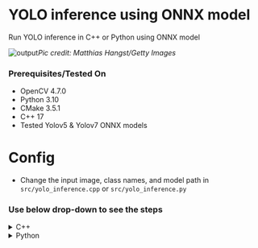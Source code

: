 # YOLO inference using ONNX model

Run YOLO inference in C++ or Python using ONNX model

![output](https://user-images.githubusercontent.com/47410011/210271002-06f079c0-7c30-4401-b0df-c0c92cb6043a.jpg)*Pic credit: Matthias Hangst/Getty Images*

### Prerequisites/Tested On

- OpenCV 4.7.0
- Python 3.10
- CMake 3.5.1
- C++ 17
- Tested Yolov5 & Yolov7 ONNX models

# Config

- Change the input image, class names, and model path in `src/yolo_inference.cpp` or `src/yolo_inference.py`

### Use below drop-down to see the steps

<!-- C++ -->
<details><summary>C++</summary><br/>

### Build

- Clone the repository
- Create a build directory
- Run cmake
- Run make

#### Steps

```bash
git clone https://github.com/kvnptl/yolo-inference-onnx.git
cd yolo-inference-onnx
mkdir build
cd build
cmake ..
make
```

### Run

- Go to the build directory
- Run the executable

```bash
./yolo_inference
```

(OPTIONAL) Note: there is also a header file `include/yolo_inference.hpp` which contains the inference function. You can use that function in your own code if you want.
</details>

<!-- ### Python -->

<details><summary>Python</summary><br/>

```bash
python3 src/yolo_inference.py
```

</details>

